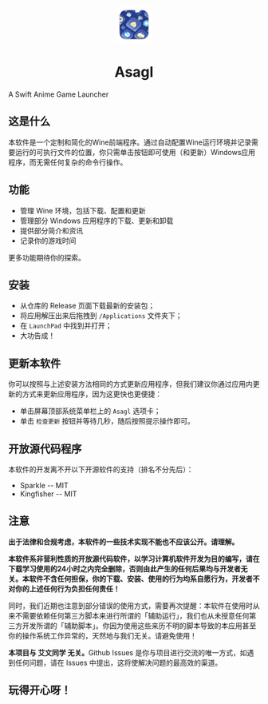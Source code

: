<div align="center">
<img src="https://github.com/DreamedWorker/Asagl/blob/main/Asagl/Assets.xcassets/logo.imageset/512x512%402x.png" alt="app logo" width=72 height=72 />
<h1>Asagl</h1>
</div>

A Swift Anime Game Launcher

## 这是什么
本软件是一个定制和简化的Wine前端程序。通过自动配置Wine运行环境并记录需要运行的可执行文件的位置，你只需单击按钮即可使用（和更新）Windows应用程序，而无需任何复杂的命令行操作。

## 功能

- 管理 Wine 环境，包括下载、配置和更新
- 管理部分 Windows 应用程序的下载、更新和卸载
- 提供部分简介和资讯
- 记录你的游戏时间

更多功能期待你的探索。

## 安装

- 从仓库的 Release 页面下载最新的安装包；
- 将应用解压出来后拖拽到 `/Applications` 文件夹下；
- 在 `LaunchPad` 中找到并打开；
- 大功告成！

## 更新本软件

你可以按照与上述安装方法相同的方式更新应用程序，但我们建议你通过应用内更新的方式来更新应用程序，因为这更快也更便捷：

- 单击屏幕顶部系统菜单栏上的 `Asagl` 选项卡；
- 单击 `检查更新` 按钮并等待几秒，随后按照提示操作即可。

## 开放源代码程序

本软件的开发离不开以下开源软件的支持（排名不分先后）：

- Sparkle -- MIT
- Kingfisher -- MIT

## 注意

<b> 出于法律和合规考虑，本软件的一些技术实现不能也不应该公开。请理解。 </b>

<b> 本软件系非营利性质的开放源代码软件，以学习计算机软件开发为目的编写，请在下载学习使用的24小时之内完全删除，否则由此产生的任何后果均与开发者无关。本软件不含任何担保，你的下载、安装、使用的行为均系自愿行为，开发者不对你的上述任何行为负担任何责任！ </b>

同时，我们近期也注意到部分错误的使用方式，需要再次提醒：本软件在使用时从来不需要依赖任何第三方脚本来进行所谓的「辅助运行」，我们也从未授意任何第三方开发所谓的「辅助脚本」。你因为使用这些来历不明的脚本导致的本应用甚至你的操作系统工作异常的，天然地与我们无关。请避免使用！

<b>本项目与 艾文同学 无关。</b>Github Issues 是你与项目进行交流的唯一方式，如遇到任何问题，请在 Issues 中提出，这将使解决问题的最高效的渠道。

## 玩得开心呀！